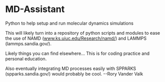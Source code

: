 # MD-Assistant
Python to help setup and run molecular dynamics simulations

This will likely turn into a repository of python scripts and modules
to ease the use of NAMD (www.ks.uiuc.edu/Research/namd/) and
LAMMPS (lammps.sandia.gov/).

Likely things you can find elsewhere...
This is for coding practice and personal education.

Also eventually integrating MD processes easily with
SPPARKS (spparks.sandia.gov/) would probably be cool.
  --Rory Vander Valk
